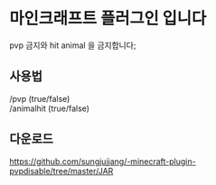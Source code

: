 마인크래프트 플러그인 입니다
=============
pvp 금지와 hit animal 을 금지합니다;

사용법
-------------

/pvp (true/false) \
/animalhit (true/false)


다운로드
-------------
https://github.com/sungjujjang/-minecraft-plugin-pvpdisable/tree/master/JAR
